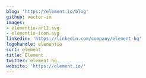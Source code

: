 ```yaml
---
blog: 'https://element.io/blog'
github: vector-im
images:
- elementio-ar12.svg
- elementio-icon.svg
linkedin: 'https://linkedin.com/company/element-hq'
logohandle: elementio
sort: element
title: Element
twitter: element_hq
website: 'https://element.io/'
---
```

